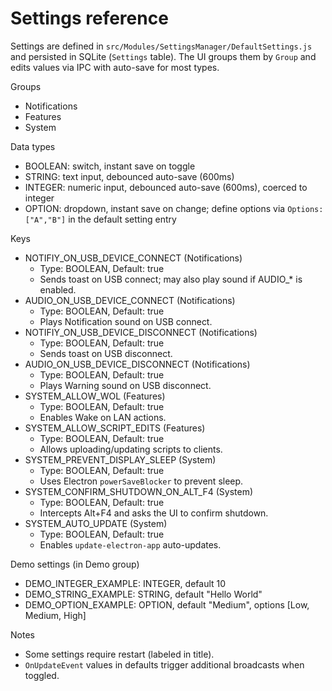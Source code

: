 # Settings reference

Settings are defined in `src/Modules/SettingsManager/DefaultSettings.js` and persisted in SQLite (`Settings` table). The UI groups them by `Group` and edits values via IPC with auto-save for most types.

Groups
- Notifications
- Features
- System

Data types

- BOOLEAN: switch, instant save on toggle
- STRING: text input, debounced auto-save (600ms)
- INTEGER: numeric input, debounced auto-save (600ms), coerced to integer
- OPTION: dropdown, instant save on change; define options via `Options: ["A","B"]` in the default setting entry

Keys

- NOTIFIY_ON_USB_DEVICE_CONNECT (Notifications)
  - Type: BOOLEAN, Default: true
  - Sends toast on USB connect; may also play sound if AUDIO_* is enabled.
- AUDIO_ON_USB_DEVICE_CONNECT (Notifications)
  - Type: BOOLEAN, Default: true
  - Plays Notification sound on USB connect.
- NOTIFIY_ON_USB_DEVICE_DISCONNECT (Notifications)
  - Type: BOOLEAN, Default: true
  - Sends toast on USB disconnect.
- AUDIO_ON_USB_DEVICE_DISCONNECT (Notifications)
  - Type: BOOLEAN, Default: true
  - Plays Warning sound on USB disconnect.
- SYSTEM_ALLOW_WOL (Features)
  - Type: BOOLEAN, Default: true
  - Enables Wake on LAN actions.
- SYSTEM_ALLOW_SCRIPT_EDITS (Features)
  - Type: BOOLEAN, Default: true
  - Allows uploading/updating scripts to clients.
- SYSTEM_PREVENT_DISPLAY_SLEEP (System)
  - Type: BOOLEAN, Default: true
  - Uses Electron `powerSaveBlocker` to prevent sleep.
- SYSTEM_CONFIRM_SHUTDOWN_ON_ALT_F4 (System)
  - Type: BOOLEAN, Default: true
  - Intercepts Alt+F4 and asks the UI to confirm shutdown.
- SYSTEM_AUTO_UPDATE (System)
  - Type: BOOLEAN, Default: true
  - Enables `update-electron-app` auto-updates.

Demo settings (in Demo group)
- DEMO_INTEGER_EXAMPLE: INTEGER, default 10
- DEMO_STRING_EXAMPLE: STRING, default "Hello World"
- DEMO_OPTION_EXAMPLE: OPTION, default "Medium", options [Low, Medium, High]

Notes
- Some settings require restart (labeled in title).
- `OnUpdateEvent` values in defaults trigger additional broadcasts when toggled.
